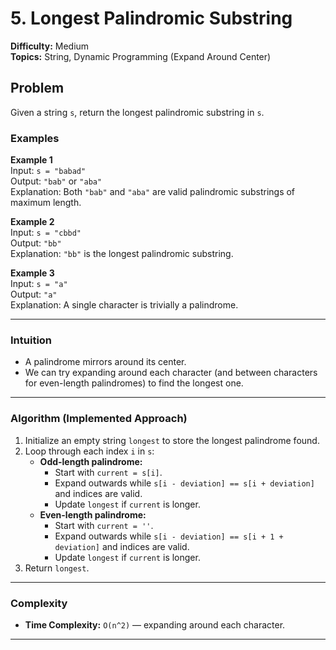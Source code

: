 # 5. Longest Palindromic Substring

**Difficulty:** Medium  
**Topics:** String, Dynamic Programming (Expand Around Center)

## Problem 

Given a string `s`, return the longest palindromic substring in `s`.

### Examples

**Example 1**  
Input: `s = "babad"`  
Output: `"bab"` or `"aba"`  
Explanation: Both `"bab"` and `"aba"` are valid palindromic substrings of maximum length.

**Example 2**  
Input: `s = "cbbd"`  
Output: `"bb"`  
Explanation: `"bb"` is the longest palindromic substring.

**Example 3**  
Input: `s = "a"`  
Output: `"a"`  
Explanation: A single character is trivially a palindrome.

---

### Intuition  

- A palindrome mirrors around its center.  
- We can try expanding around each character (and between characters for even-length palindromes) to find the longest one.

---

### Algorithm (Implemented Approach)
1. Initialize an empty string `longest` to store the longest palindrome found.  
2. Loop through each index `i` in `s`:  
   - **Odd-length palindrome:**  
     - Start with `current = s[i]`.  
     - Expand outwards while `s[i - deviation] == s[i + deviation]` and indices are valid.  
     - Update `longest` if `current` is longer.  
   - **Even-length palindrome:**  
     - Start with `current = ''`.  
     - Expand outwards while `s[i - deviation] == s[i + 1 + deviation]` and indices are valid.  
     - Update `longest` if `current` is longer.  
3. Return `longest`.

---

### Complexity
- **Time Complexity:** `O(n^2)` — expanding around each character. 
---